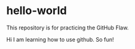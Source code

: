 # hello-world
This repository is for practicing the GitHub Flaw.

Hi I am learning how to use github. So fun! 
